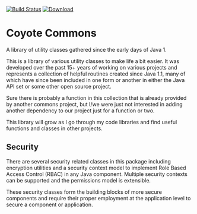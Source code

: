 [![Build Status](https://drone.io/github.com/sdcote/commons/status.png)](https://drone.io/github.com/sdcote/commons/latest)
[ ![Download](https://api.bintray.com/packages/sdcote/maven/Commons/images/download.svg)](https://bintray.com/sdcote/maven/Commons/_latestVersion)

Coyote Commons
==============

A library of utility classes gathered since the early days of Java 1.

This is a library of various utility classes to make life a bit easier. It was developed over the past 15+ years of working on various projects and represents a collection of helpful routines created since Java 1.1, many of which have since been included in one form or another in either the Java API set or some other open source project.

Sure there is probably a function in this collection that is already provided by another commons project, but I/we were just not interested in adding another dependency to our project just for a function or two.

This library will grow as I go through my code libraries and find useful functions and classes in other projects. 

Security
--------
There are several security related classes in this package including encryption utilities and a security context model to implement Role Based Access Control (RBAC) in any Java component. Multiple security contexts can be supported and the permissions model is extensible.
 
These security classes form the building blocks of more secure components and require their proper employment at the application level to secure a component or application.
